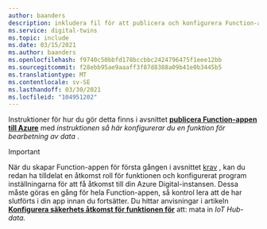```yaml
---
author: baanders
description: inkludera fil för att publicera och konfigurera Function-appen
ms.service: digital-twins
ms.topic: include
ms.date: 03/15/2021
ms.author: baanders
ms.openlocfilehash: f9740c50bbfd178bccbbc2424796475f1eee12bb
ms.sourcegitcommit: f28ebb95ae9aaaff3f87d8388a09b41e0b3445b5
ms.translationtype: MT
ms.contentlocale: sv-SE
ms.lasthandoff: 03/30/2021
ms.locfileid: "104951202"
---
```

Instruktioner för hur du gör detta finns i avsnittet [**publicera Function-appen till Azure**](../articles/digital-twins/how-to-create-azure-function.md#publish-the-function-app-to-azure) med *instruktionen så här konfigurerar du en funktion för bearbetning av data* .

> [!IMPORTANT]
> När du skapar Function-appen för första gången i avsnittet [krav](#prerequisites) , kan du redan ha tilldelat en åtkomst roll för funktionen och konfigurerat program inställningarna för att få åtkomst till din Azure Digital-instansen. Dessa måste göras en gång för hela Function-appen, så kontrol lera att de har slutförts i din app innan du fortsätter. Du hittar anvisningar i artikeln [**Konfigurera säkerhets åtkomst för funktionen för**](../articles/digital-twins/how-to-create-azure-function.md#set-up-security-access-for-the-function-app) att: mata in *IoT Hub-data.*